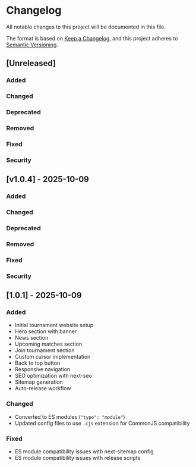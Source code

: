 # Changelog

All notable changes to this project will be documented in this file.

The format is based on [Keep a Changelog](https://keepachangelog.com/en/1.0.0/),
and this project adheres to [Semantic Versioning](https://semver.org/spec/v2.0.0.html).

## [Unreleased]

### Added

### Changed

### Deprecated

### Removed

### Fixed

### Security

## [v1.0.4] - 2025-10-09

### Added

### Changed

### Deprecated

### Removed

### Fixed

### Security

## [1.0.1] - 2025-10-09

### Added
- Initial tournament website setup
- Hero section with banner
- News section
- Upcoming matches section
- Join tournament section
- Custom cursor implementation
- Back to top button
- Responsive navigation
- SEO optimization with next-seo
- Sitemap generation
- Auto-release workflow

### Changed
- Converted to ES modules (`"type": "module"`)
- Updated config files to use `.cjs` extension for CommonJS compatibility

### Fixed
- ES module compatibility issues with next-sitemap config
- ES module compatibility issues with release scripts
